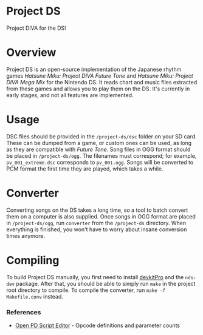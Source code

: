 # Project DS
Project DIVA for the DS!

# Overview
Project DS is an open-source implementation of the Japanese rhythm games *Hatsune Miku: Project DIVA Future Tone* and *Hatsune Miku: Project DIVA Mega Mix* for the Nintendo DS. It reads chart and music files extracted from these games and allows you to play them on the DS. It's currently in early stages, and not all features are implemented.

# Usage
DSC files should be provided in the `/project-ds/dsc` folder on your SD card. These can be dumped from a game, or custom ones can be used, as long as they are compatible with *Future Tone*. Song files in OGG format should be placed in `/project-ds/ogg`. The filenames must correspond; for example, `pv_001_extreme.dsc` corresponds to `pv_001.ogg`. Songs will be converted to PCM format the first time they are played, which takes a while.

# Converter
Converting songs on the DS takes a long time, so a tool to batch convert them on a computer is also supplied. Once songs in OGG format are placed in `/project-ds/ogg`, run `converter` from the `/project-ds` directory. When everything is finished, you won't have to worry about insane conversion times anymore.

# Compiling
To build Project DS manually, you first need to install [devkitPro](https://devkitpro.org/wiki/Getting_Started) and the `nds-dev` package. After that, you should be able to simply run `make` in the project root directory to compile. To compile the converter, run `make -f Makefile.conv` instead.

### References
* [Open PD Script Editor](https://notabug.org/thatrandomlurker/Open-PD-Script-Editor) - Opcode definitions and parameter counts
